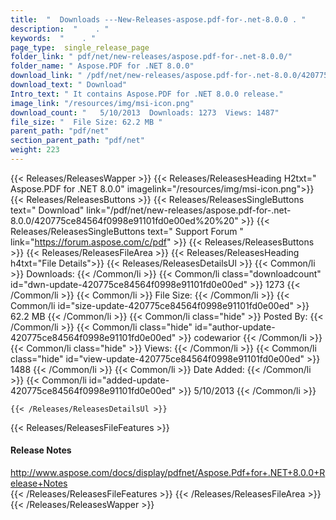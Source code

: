 ```yaml
---
title:  "  Downloads ---New-Releases-aspose.pdf-for-.net-8.0.0 . " 
description:  "    . " 
keywords:  "    . " 
page_type:  single_release_page
folder_link: " pdf/net/new-releases/aspose.pdf-for-.net-8.0.0/"
folder_name: " Aspose.PDF for .NET 8.0.0"
download_link: " /pdf/net/new-releases/aspose.pdf-for-.net-8.0.0/420775ce84564f0998e91101fd0e00ed"
download_text: " Download"
Intro_text: " It contains Aspose.PDF for .NET 8.0.0 release."
image_link: "/resources/img/msi-icon.png"
download_count: "   5/10/2013  Downloads: 1273  Views: 1487"
file_size: "  File Size: 62.2 MB "
parent_path: "pdf/net"
section_parent_path: "pdf/net"
weight: 223 
---
```


{{< Releases/ReleasesWapper >}}
  {{< Releases/ReleasesHeading H2txt=" Aspose.PDF for .NET 8.0.0" imagelink="/resources/img/msi-icon.png">}}
  {{< Releases/ReleasesButtons >}}
    {{< Releases/ReleasesSingleButtons text=" Download" link="/pdf/net/new-releases/aspose.pdf-for-.net-8.0.0/420775ce84564f0998e91101fd0e00ed%20%20" >}}
    {{< Releases/ReleasesSingleButtons text=" Support Forum " link="https://forum.aspose.com/c/pdf" >}}
  {{< Releases/ReleasesButtons >}}
  {{< Releases/ReleasesFileArea >}}
    {{< Releases/ReleasesHeading h4txt="File Details">}}
    {{< Releases/ReleasesDetailsUl >}}
            {{< Common/li  >}} Downloads: {{< /Common/li >}} 
      {{< Common/li class="downloadcount" id="dwn-update-420775ce84564f0998e91101fd0e00ed" >}} 1273 {{< /Common/li >}} 
      {{< Common/li  >}} File Size: {{< /Common/li >}} 
      {{< Common/li id="size-update-420775ce84564f0998e91101fd0e00ed" >}} 62.2 MB {{< /Common/li >}} 
      {{< Common/li  class="hide" >}} Posted By: {{< /Common/li >}} 
      {{< Common/li class="hide" id="author-update-420775ce84564f0998e91101fd0e00ed" >}} codewarior {{< /Common/li >}} 
      {{< Common/li class="hide"  >}} Views: {{< /Common/li >}} 
      {{< Common/li class="hide" id="view-update-420775ce84564f0998e91101fd0e00ed" >}} 1488 {{< /Common/li >}} 
      {{< Common/li  >}} Date Added: {{< /Common/li >}} 
      {{< Common/li id="added-update-420775ce84564f0998e91101fd0e00ed" >}} 5/10/2013 {{< /Common/li >}} 

    {{< /Releases/ReleasesDetailsUl >}}

  {{< Releases/ReleasesFileFeatures >}}
      <h4>Release Notes</h4><div><a href="http://www.aspose.com/docs/display/pdfnet/Aspose.Pdf+for+.NET+8.0.0+Release+Notes">http://www.aspose.com/docs/display/pdfnet/Aspose.Pdf+for+.NET+8.0.0+Release+Notes</a></div>
  {{< /Releases/ReleasesFileFeatures >}}
 {{< /Releases/ReleasesFileArea >}}
{{< /Releases/ReleasesWapper >}}


